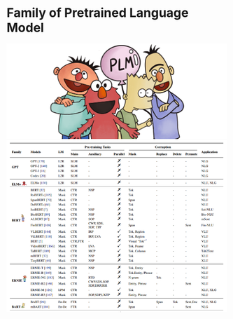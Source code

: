 # Family of Pretrained Language Model



  <img src="../fig/bg.png" width="600" class="center">



  <img src="../fig/plm.png" width="1000" class="center">